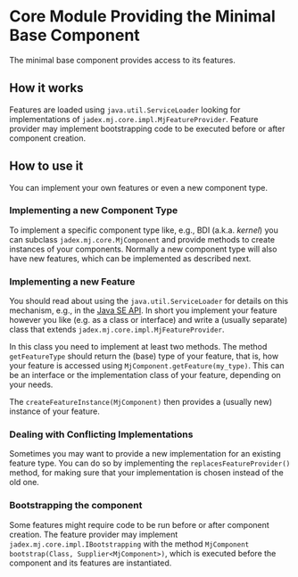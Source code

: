 # Core Module Providing the Minimal Base Component

The minimal base component provides access to its features.

## How it works

Features are loaded using `java.util.ServiceLoader`
looking for implementations of `jadex.mj.core.impl.MjFeatureProvider`.
Feature provider may implement bootstrapping code to be executed before or after component creation.

## How to use it

You can implement your own features or even a new component type.

### Implementing a new Component Type

To implement a specific component type like, e.g., BDI (a.k.a. *kernel*)
you can subclass `jadex.mj.core.MjComponent` and provide methods
to create instances of your components. Normally a new component type
will also have new features, which can be implemented as described next.

### Implementing a new Feature

You should read about using the `java.util.ServiceLoader` for details on this mechanism,
e.g., in the [Java SE API](https://docs.oracle.com/en/java/javase/17/docs/api/java.base/java/util/ServiceLoader.html).
In short you implement your feature however you like (e.g. as a class or interface) and write
a (usually separate) class that extends `jadex.mj.core.impl.MjFeatureProvider`.

In this class you need to implement at least two methods. The method `getFeatureType` should return the
(base) type of your feature, that is, how your feature is accessed using `MjComponent.getFeature(my_type)`.
This can be an interface or the implementation class of your feature, depending on your needs.

The `createFeatureInstance(MjComponent)` then provides a (usually new) instance of your feature.

### Dealing with Conflicting Implementations

Sometimes you may want to provide a new implementation for an existing feature type.
You can do so by implementing the `replacesFeatureProvider()` method,
for making sure that your implementation is chosen instead of the old one.

### Bootstrapping the component

Some features might require code to be run before or after component creation.
The feature provider may implement `jadex.mj.core.impl.IBootstrapping` with
the method `MjComponent bootstrap(Class, Supplier<MjComponent>)`,
which is executed before the component and its features are instantiated.